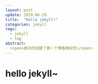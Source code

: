 ```yaml
---
layout: post
update: 2019-06-29
title:  "hello jekyll!"
categories: jekyll
tags: 
  - jekyll
  - tag
abstract: 
  <span>成功的创建了第一个博客做纪念</span>
---
```

# hello jekyll~
